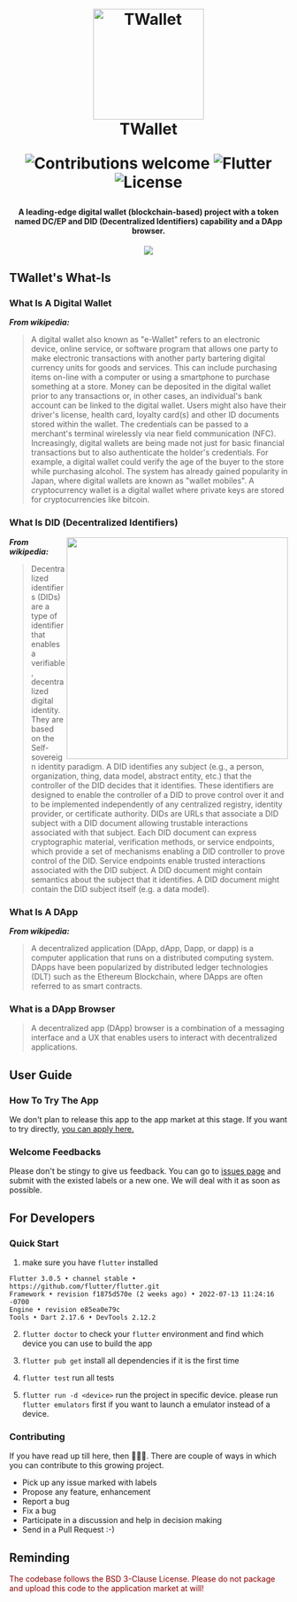 <h1 align="center">
  <br>
  <a href="https://blockchain.thoughtworks.cn/twallet/"><img src="./assets/images/t-wallet.png" alt="TWallet" width="200"></a>
  <br>
  TWallet
  <br>
  <p align="center">
    <img src="https://img.shields.io/badge/contributions-welcome-orange.svg" alt="Contributions welcome">
    <img src="https://img.shields.io/badge/flutter-3.3.0-informational" alt="Flutter">
    <img src="https://img.shields.io/badge/License-BSD%203--Clause-blue.svg" alt="License">
  </p>
</h1>

<h4 align="center">A leading-edge digital wallet (blockchain-based) project with a token named DC/EP and DID (Decentralized Identifiers) capability and a DApp browser.</h4>

<p align="center">
  <img src="https://blockchain.thoughtworks.cn/wp-content/uploads/2020/06/ScreenCut_Pay.svg">
</p>

## TWallet's What-Is

### What Is A Digital Wallet

***From wikipedia:***

> A digital wallet also known as "e-Wallet" refers to an electronic device, online service, or software program that allows one party to make electronic transactions with another party bartering digital currency units for goods and services. This can include purchasing items on-line with a computer or using a smartphone to purchase something at a store. Money can be deposited in the digital wallet prior to any transactions or, in other cases, an individual's bank account can be linked to the digital wallet. Users might also have their driver's license, health card, loyalty card(s) and other ID documents stored within the wallet. The credentials can be passed to a merchant's terminal wirelessly via near field communication (NFC). Increasingly, digital wallets are being made not just for basic financial transactions but to also authenticate the holder's credentials. For example, a digital wallet could verify the age of the buyer to the store while purchasing alcohol. The system has already gained popularity in Japan, where digital wallets are known as "wallet mobiles". A cryptocurrency wallet is a digital wallet where private keys are stored for cryptocurrencies like bitcoin.

### What Is DID (Decentralized Identifiers)

<img width="400px" src="https://blockchain.thoughtworks.cn/wp-content/uploads/2020/06/ScreenCut_Identity.svg" align="right">

***From wikipedia:***

> Decentralized identifiers (DIDs) are a type of identifier that enables a verifiable, decentralized digital identity. They are based on the Self-sovereign identity paradigm. A DID identifies any subject (e.g., a person, organization, thing, data model, abstract entity, etc.) that the controller of the DID decides that it identifies. These identifiers are designed to enable the controller of a DID to prove control over it and to be implemented independently of any centralized registry, identity provider, or certificate authority. DIDs are URLs that associate a DID subject with a DID document allowing trustable interactions associated with that subject. Each DID document can express cryptographic material, verification methods, or service endpoints, which provide a set of mechanisms enabling a DID controller to prove control of the DID. Service endpoints enable trusted interactions associated with the DID subject. A DID document might contain semantics about the subject that it identifies. A DID document might contain the DID subject itself (e.g. a data model).

### What Is A DApp

***From wikipedia:***

> A decentralized application (DApp, dApp, Dapp, or dapp) is a computer application that runs on a distributed computing system. DApps have been popularized by distributed ledger technologies (DLT) such as the Ethereum Blockchain, where DApps are often referred to as smart contracts.

### What is a DApp Browser

> A decentralized app (DApp) browser is a combination of a messaging interface and a UX that enables users to interact with decentralized applications.

## User Guide

### How To Try The App

We don't plan to release this app to the app market at this stage. If you want to try directly, [you can apply here.](https://blockchain.thoughtworks.cn/twallet/)

### Welcome Feedbacks

Please don't be stingy to give us feedback. You can go to [issues page](https://github.com/tw-bc-group/TWallet/issues) and submit with the existed labels or a new one. We will deal with it as soon as possible.

## For Developers

### Quick Start

1. make sure you have ```flutter``` installed
```
Flutter 3.0.5 • channel stable • https://github.com/flutter/flutter.git
Framework • revision f1875d570e (2 weeks ago) • 2022-07-13 11:24:16 -0700
Engine • revision e85ea0e79c
Tools • Dart 2.17.6 • DevTools 2.12.2
```

2. `flutter doctor` to check your `flutter` environment and find which device you can use to build the app

3. `flutter pub get` install all dependencies if it is the first time

4. `flutter test` run all tests

5. `flutter run -d <device>` run the project in specific device. please run `flutter emulators` first if you want to launch a emulator instead of a device.

### Contributing

If you have read up till here, then 🎉🎉🎉. There are couple of ways in which you can contribute to
this growing project.

- Pick up any issue marked with labels
- Propose any feature, enhancement
- Report a bug
- Fix a bug
- Participate in a discussion and help in decision making
- Send in a Pull Request :-)

## Reminding

<p style="color: darkred;">The codebase follows the BSD 3-Clause License. Please do not package and upload this code to the application market at will!</p>
